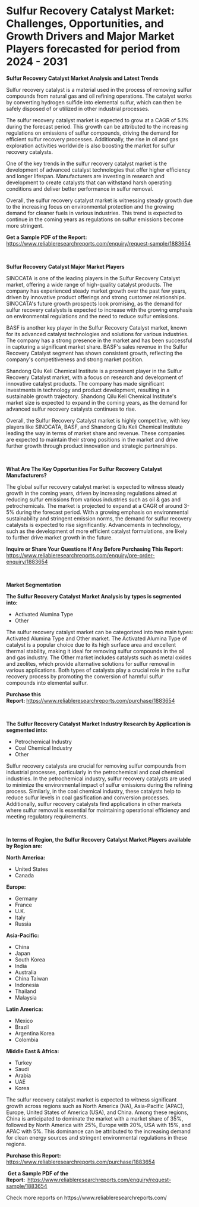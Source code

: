 <p><h1>Sulfur Recovery Catalyst Market: Challenges, Opportunities, and Growth Drivers and Major Market Players forecasted for period from 2024 - 2031</h1></p><p><strong>Sulfur Recovery Catalyst Market Analysis and Latest Trends</strong></p>
<p><p>Sulfur recovery catalyst is a material used in the process of removing sulfur compounds from natural gas and oil refining operations. The catalyst works by converting hydrogen sulfide into elemental sulfur, which can then be safely disposed of or utilized in other industrial processes. </p><p>The sulfur recovery catalyst market is expected to grow at a CAGR of 5.1% during the forecast period. This growth can be attributed to the increasing regulations on emissions of sulfur compounds, driving the demand for efficient sulfur recovery processes. Additionally, the rise in oil and gas exploration activities worldwide is also boosting the market for sulfur recovery catalysts.</p><p>One of the key trends in the sulfur recovery catalyst market is the development of advanced catalyst technologies that offer higher efficiency and longer lifespan. Manufacturers are investing in research and development to create catalysts that can withstand harsh operating conditions and deliver better performance in sulfur removal.</p><p>Overall, the sulfur recovery catalyst market is witnessing steady growth due to the increasing focus on environmental protection and the growing demand for cleaner fuels in various industries. This trend is expected to continue in the coming years as regulations on sulfur emissions become more stringent.</p></p>
<p><strong>Get a Sample PDF of the Report:&nbsp;</strong> <a href="https://www.reliableresearchreports.com/enquiry/request-sample/1883654">https://www.reliableresearchreports.com/enquiry/request-sample/1883654</a></p>
<p>&nbsp;</p>
<p><strong>Sulfur Recovery Catalyst Major Market Players</strong></p>
<p><p>SINOCATA is one of the leading players in the Sulfur Recovery Catalyst market, offering a wide range of high-quality catalyst products. The company has experienced steady market growth over the past few years, driven by innovative product offerings and strong customer relationships. SINOCATA's future growth prospects look promising, as the demand for sulfur recovery catalysts is expected to increase with the growing emphasis on environmental regulations and the need to reduce sulfur emissions.</p><p>BASF is another key player in the Sulfur Recovery Catalyst market, known for its advanced catalyst technologies and solutions for various industries. The company has a strong presence in the market and has been successful in capturing a significant market share. BASF's sales revenue in the Sulfur Recovery Catalyst segment has shown consistent growth, reflecting the company's competitiveness and strong market position.</p><p>Shandong Qilu Keli Chemical Institute is a prominent player in the Sulfur Recovery Catalyst market, with a focus on research and development of innovative catalyst products. The company has made significant investments in technology and product development, resulting in a sustainable growth trajectory. Shandong Qilu Keli Chemical Institute's market size is expected to expand in the coming years, as the demand for advanced sulfur recovery catalysts continues to rise.</p><p>Overall, the Sulfur Recovery Catalyst market is highly competitive, with key players like SINOCATA, BASF, and Shandong Qilu Keli Chemical Institute leading the way in terms of market share and revenue. These companies are expected to maintain their strong positions in the market and drive further growth through product innovation and strategic partnerships.</p></p>
<p>&nbsp;</p>
<p><strong>What Are The Key Opportunities For Sulfur Recovery Catalyst Manufacturers?</strong></p>
<p><p>The global sulfur recovery catalyst market is expected to witness steady growth in the coming years, driven by increasing regulations aimed at reducing sulfur emissions from various industries such as oil & gas and petrochemicals. The market is projected to expand at a CAGR of around 3-5% during the forecast period. With a growing emphasis on environmental sustainability and stringent emission norms, the demand for sulfur recovery catalysts is expected to rise significantly. Advancements in technology, such as the development of more efficient catalyst formulations, are likely to further drive market growth in the future.</p></p>
<p><strong>Inquire or Share Your Questions If Any Before Purchasing This Report:</strong> <a href="https://www.reliableresearchreports.com/enquiry/pre-order-enquiry/1883654">https://www.reliableresearchreports.com/enquiry/pre-order-enquiry/1883654</a></p>
<p>&nbsp;</p>
<p><strong>Market Segmentation</strong></p>
<p><strong>The Sulfur Recovery Catalyst Market Analysis by types is segmented into:</strong></p>
<p><ul><li>Activated Alumina Type</li><li>Other</li></ul></p>
<p><p>The sulfur recovery catalyst market can be categorized into two main types: Activated Alumina Type and Other market. The Activated Alumina Type of catalyst is a popular choice due to its high surface area and excellent thermal stability, making it ideal for removing sulfur compounds in the oil and gas industry. The Other market includes catalysts such as metal oxides and zeolites, which provide alternative solutions for sulfur removal in various applications. Both types of catalysts play a crucial role in the sulfur recovery process by promoting the conversion of harmful sulfur compounds into elemental sulfur.</p></p>
<p><strong>Purchase this Report:&nbsp;</strong><a href="https://www.reliableresearchreports.com/purchase/1883654">https://www.reliableresearchreports.com/purchase/1883654</a></p>
<p>&nbsp;</p>
<p><strong>The Sulfur Recovery Catalyst Market Industry Research by Application is segmented into:</strong></p>
<p><ul><li>Petrochemical Industry</li><li>Coal Chemical Industry</li><li>Other</li></ul></p>
<p><p>Sulfur recovery catalysts are crucial for removing sulfur compounds from industrial processes, particularly in the petrochemical and coal chemical industries. In the petrochemical industry, sulfur recovery catalysts are used to minimize the environmental impact of sulfur emissions during the refining process. Similarly, in the coal chemical industry, these catalysts help to reduce sulfur levels in coal gasification and conversion processes. Additionally, sulfur recovery catalysts find applications in other markets where sulfur removal is essential for maintaining operational efficiency and meeting regulatory requirements.</p></p>
<p>&nbsp;</p>
<p><strong>In terms of Region, the Sulfur Recovery Catalyst Market Players available by Region are:</strong></p>
<p>
    <p> <strong> North America: </strong>
        <ul>
            <li>United States</li>
            <li>Canada</li>
        </ul>
        </p> 
    <p> <strong> Europe: </strong>
        <ul>
            <li>Germany</li>
            <li>France</li>
            <li>U.K.</li>
            <li>Italy</li>
            <li>Russia</li>
        </ul>
        </p> 
    <p> <strong> Asia-Pacific: </strong>
        <ul>
            <li>China</li>
            <li>Japan</li>
            <li>South Korea</li>
            <li>India</li>
            <li>Australia</li>
            <li>China Taiwan</li>
            <li>Indonesia</li>
            <li>Thailand</li>
            <li>Malaysia</li>
        </ul>
        </p> 
    <p> <strong> Latin America: </strong>
        <ul>
            <li>Mexico</li>
            <li>Brazil</li>
            <li>Argentina Korea</li>
            <li>Colombia</li>
        </ul>
        </p> 
    <p> <strong> Middle East & Africa: </strong>
        <ul>
            <li>Turkey</li>
            <li>Saudi</li>
            <li>Arabia</li>
            <li>UAE</li>
            <li>Korea</li>
        </ul>
    </p>
    </p>
<p><p>The sulfur recovery catalyst market is expected to witness significant growth across regions such as North America (NA), Asia-Pacific (APAC), Europe, United States of America (USA), and China. Among these regions, China is anticipated to dominate the market with a market share of 35%, followed by North America with 25%, Europe with 20%, USA with 15%, and APAC with 5%. This dominance can be attributed to the increasing demand for clean energy sources and stringent environmental regulations in these regions.</p></p>
<p><strong>Purchase this Report: </strong><a href="https://www.reliableresearchreports.com/purchase/1883654">https://www.reliableresearchreports.com/purchase/1883654</a></p>
<p>&nbsp;<strong>Get a Sample PDF of the Report:&nbsp;&nbsp;</strong><a href="https://www.reliableresearchreports.com/enquiry/request-sample/1883654">https://www.reliableresearchreports.com/enquiry/request-sample/1883654</a></p>
<p><strong></strong></p>
<p>Check more reports on https://www.reliableresearchreports.com/</p>